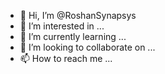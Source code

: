 - 👋 Hi, I’m @RoshanSynapsys
- 👀 I’m interested in ...
- 🌱 I’m currently learning ...
- 💞️ I’m looking to collaborate on ...
- 📫 How to reach me ...

<!---
RoshanSynapsys/RoshanSynapsys is a ✨ special ✨ repository because its `README.md` (this file) appears on your GitHub profile.
You can click the Preview link to take a look at your changes.
--->

